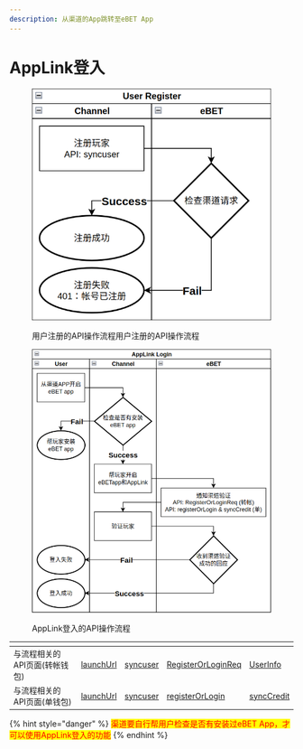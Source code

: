 ```yaml
---
description: 从渠道的App跳转至eBET App
---
```


# AppLink登入

<figure><img src="../.gitbook/assets/user register.png" alt=""><figcaption><p>用户注册的API操作流程用户注册的API操作流程</p></figcaption></figure>

<figure><img src="../.gitbook/assets/applink login.png" alt=""><figcaption><p>AppLink登入的API操作流程</p></figcaption></figure>

<table data-card-size="large" data-view="cards" data-full-width="false"><thead><tr><th></th><th></th><th></th><th></th><th></th></tr></thead><tbody><tr><td>与流程相关的API页面(转帐钱包)</td><td><a href="../api/common/channel-post/launchurl.md">launchUrl</a></td><td><a href="../api/common/channel-post/syncuser.md">syncuser</a></td><td><a href="../api/transfer/ebet-post/registerorloginreq.md">RegisterOrLoginReq</a></td><td><a href="../api/transfer/ebet-post/userinfo.md">UserInfo</a></td></tr><tr><td>与流程相关的API页面(单钱包)</td><td><a href="../api/common/channel-post/launchurl.md">launchUrl</a></td><td><a href="../api/common/channel-post/syncuser.md">syncuser</a></td><td><a href="../api/single/ebet-post/registerorlogin.md">registerOrLogin</a></td><td><a href="../api/single/ebet-post/synccredit.md">syncCredit</a></td></tr></tbody></table>

{% hint style="danger" %}
<mark style="color:red;">渠道要自行帮用户检查是否有安装过eBET App，才可以使用AppLink登入的功能</mark>
{% endhint %}
